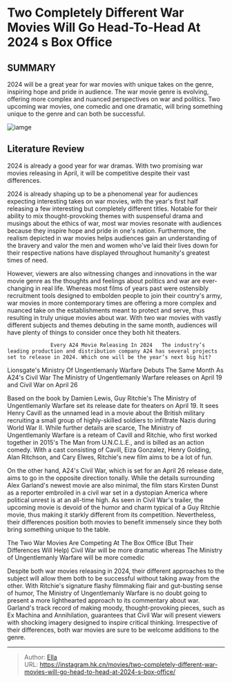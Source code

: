 # Two Completely Different War Movies Will Go Head-To-Head At 2024 s Box Office


## SUMMARY 



  2024 will be a great year for war movies with unique takes on the genre, inspiring hope and pride in audience.   The war movie genre is evolving, offering more complex and nuanced perspectives on war and politics.   Two upcoming war movies, one comedic and one dramatic, will bring something unique to the genre and can both be successful.  

![iamge](https://static1.srcdn.com/wordpress/wp-content/uploads/2024/01/kirsten-dunst-in-civil-war-and-henry-cavill-in-sand-castle.jpg)

## Literature Review

2024 is already a good year for war dramas. With two promising war movies releasing in April, it will be competitive despite their vast differences.




2024 is already shaping up to be a phenomenal year for audiences expecting interesting takes on war movies, with the year&#39;s first half releasing a few interesting but completely different titles. Notable for their ability to mix thought-provoking themes with suspenseful drama and musings about the ethics of war, most war movies resonate with audiences because they inspire hope and pride in one&#39;s nation. Furthermore, the realism depicted in war movies helps audiences gain an understanding of the bravery and valor the men and women who&#39;ve laid their lives down for their respective nations have displayed throughout humanity&#39;s greatest times of need.




However, viewers are also witnessing changes and innovations in the war movie genre as the thoughts and feelings about politics and war are ever-changing in real life. Whereas most films of years past were ostensibly recruitment tools designed to embolden people to join their country&#39;s army, war movies in more contemporary times are offering a more complex and nuanced take on the establishments meant to protect and serve, thus resulting in truly unique movies about war. With two war movies with vastly different subjects and themes debuting in the same month, audiences will have plenty of things to consider once they both hit theaters.

                  Every A24 Movie Releasing In 2024   The industry’s leading production and distribution company A24 has several projects set to release in 2024. Which one will be the year’s next big hit?   


 Lionsgate&#39;s Ministry Of Ungentlemanly Warfare Debuts The Same Month As A24&#39;s Civil War 
The Ministry of Ungentlemanly Warfare releases on April 19 and Civil War on April 26
          




Based on the book by Damien Lewis, Guy Ritchie&#39;s The Ministry of Ungentlemanly Warfare set its release date for theaters on April 19. It sees Henry Cavill as the unnamed lead in a movie about the British military recruiting a small group of highly-skilled soldiers to infiltrate Nazis during World War II. While further details are scarce, The Ministry of Ungentlemanly Warfare is a reteam of Cavill and Ritchie, who first worked together in 2015&#39;s The Man from U.N.C.L.E., and is billed as an action comedy. With a cast consisting of Cavill, Eiza Gonzalez, Henry Golding, Alan Ritchson, and Cary Elwes, Ritchie&#39;s new film aims to be a lot of fun.

On the other hand, A24&#39;s Civil War, which is set for an April 26 release date, aims to go in the opposite direction tonally. While the details surrounding Alex Garland&#39;s newest movie are also minimal, the film stars Kirsten Dunst as a reporter embroiled in a civil war set in a dystopian America where political unrest is at an all-time high. As seen in Civil War&#39;s trailer, the upcoming movie is devoid of the humor and charm typical of a Guy Ritchie movie, thus making it starkly different from its competition. Nevertheless, their differences position both movies to benefit immensely since they both bring something unique to the table.





 



 The Two War Movies Are Competing At The Box Office (But Their Differences Will Help) 
Civil War will be more dramatic whereas The Ministry of Ungentlemanly Warfare will be more comedic
          

Despite both war movies releasing in 2024, their different approaches to the subject will allow them both to be successful without taking away from the other. With Ritchie&#39;s signature flashy filmmaking flair and gut-busting sense of humor, The Ministry of Ungentlemanly Warfare is no doubt going to present a more lighthearted approach to its commentary about war. Garland&#39;s track record of making moody, thought-provoking pieces, such as Ex Machina and Annihilation, guarantees that Civil War will present viewers with shocking imagery designed to inspire critical thinking. Irrespective of their differences, both war movies are sure to be welcome additions to the genre.






---

> Author: [Ella](https://instagram.hk.cn/)  
> URL: https://instagram.hk.cn/movies/two-completely-different-war-movies-will-go-head-to-head-at-2024-s-box-office/  

